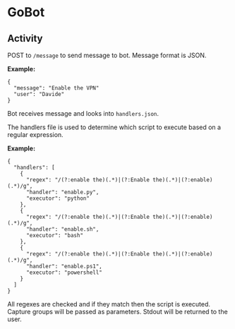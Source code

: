 # GoBot

## Activity

POST to `/message` to send message to bot. Message format is JSON.

**Example:**
```
{
  "message": "Enable the VPN"
  "user": "Davide"
}
```

Bot receives message and looks into `handlers.json`.

The handlers file is used to determine which script to execute based on a regular
expression.

**Example:**
```
{
  "handlers": [
    {
      "regex": "/(?:enable the)(.*)|(?:Enable the)(.*)|(?:enable)(.*)/g",
      "handler": "enable.py",
      "executor": "python"
    },
    {
      "regex": "/(?:enable the)(.*)|(?:Enable the)(.*)|(?:enable)(.*)/g",
      "handler": "enable.sh",
      "executor": "bash"
    },
    {
      "regex": "/(?:enable the)(.*)|(?:Enable the)(.*)|(?:enable)(.*)/g",
      "handler": "enable.ps1",
      "executor": "powershell"
    }
  ]
}
```

All regexes are checked and if they match then the script is executed. Capture
groups will be passed as parameters. Stdout will be returned to the user.
